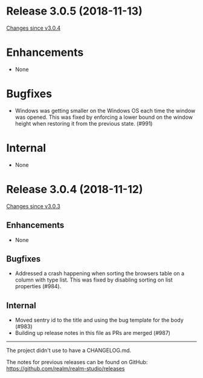 # Release 3.0.5 (2018-11-13)

[Changes since v3.0.4](https://github.com/realm/realm-studio/compare/v3.0.4...v3.0.5)

# Enhancements
- None

# Bugfixes
- Windows was getting smaller on the Windows OS each time the window was opened. This was fixed by enforcing a lower bound on the window height when restoring it from the previous state. (#991)

# Internal
- None


# Release 3.0.4 (2018-11-12)

[Changes since v3.0.3](https://github.com/realm/realm-studio/compare/v3.0.3...v3.0.4)

## Enhancements
- None

## Bugfixes
- Addressed a crash happening when sorting the browsers table on a column with type list. This was fixed by disabling sorting on list properties (#984).

## Internal
- Moved sentry id to the title and using the bug template for the body (#983)
- Building up release notes in this file as PRs are merged (#987)

---

The project didn't use to have a CHANGELOG.md.

The notes for previous releases can be found on GitHub: https://github.com/realm/realm-studio/releases
